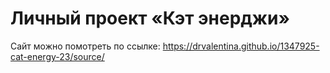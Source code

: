 # Личный проект «Кэт энерджи»
Сайт можно помотреть по ссылке: https://drvalentina.github.io/1347925-cat-energy-23/source/
